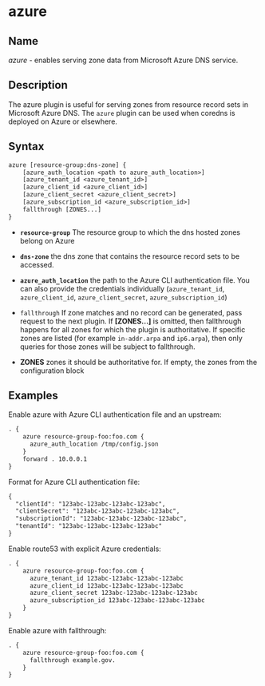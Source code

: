 # azure

## Name

*azure* - enables serving zone data from Microsoft Azure DNS service.

## Description

The azure plugin is useful for serving zones from resource record
sets in Microsoft Azure DNS. The `azure` plugin can be used when coredns is deployed on Azure or elsewhere.

## Syntax

~~~ txt
azure [resource-group:dns-zone] {
    [azure_auth_location <path to azure_auth_location>]
    [azure_tenant_id <azure_tenant_id>]
    [azure_client_id <azure_client_id>]
    [azure_client_secret <azure_client_secret>]
    [azure_subscription_id <azure_subscription_id>]
    fallthrough [ZONES...]
}
~~~

*   **`resource-group`** The resource group to which the dns hosted zones belong on Azure

*   **`dns-zone`** the dns zone that contains the resource record sets to be
    accessed.

*   **`azure_auth_location`** the path to the Azure CLI authentication file. You can also provide the credentials individually (`azure_tenant_id`, `azure_client_id`, `azure_client_secret`, `azure_subscription_id`)

*   `fallthrough` If zone matches and no record can be generated, pass request to the next plugin.
    If **[ZONES...]** is omitted, then fallthrough happens for all zones for which the plugin is
    authoritative. If specific zones are listed (for example `in-addr.arpa` and `ip6.arpa`), then
    only queries for those zones will be subject to fallthrough.

*   **ZONES** zones it should be authoritative for. If empty, the zones from the configuration block

## Examples

Enable azure with Azure CLI authentication file and an upstream:

~~~ txt
. {
    azure resource-group-foo:foo.com {
      azure_auth_location /tmp/config.json
    }
    forward . 10.0.0.1
}
~~~

Format for Azure CLI authentication file:
~~~ txt
{
  "clientId": "123abc-123abc-123abc-123abc",
  "clientSecret": "123abc-123abc-123abc-123abc",
  "subscriptionId": "123abc-123abc-123abc-123abc",
  "tenantId": "123abc-123abc-123abc-123abc"
}

~~~
Enable route53 with explicit Azure credentials:

~~~ txt
. {
    azure resource-group-foo:foo.com {
      azure_tenant_id 123abc-123abc-123abc-123abc
      azure_client_id 123abc-123abc-123abc-123abc
      azure_client_secret 123abc-123abc-123abc-123abc
      azure_subscription_id 123abc-123abc-123abc-123abc
    }
}
~~~

Enable azure with fallthrough:

~~~ txt
. {
    azure resource-group-foo:foo.com {
      fallthrough example.gov.
    }
}
~~~
